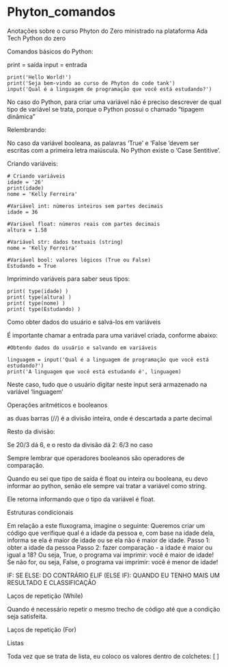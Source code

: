 # Phyton_comandos
Anotações sobre o curso Phyton do Zero ministrado na plataforma Ada Tech
Python do zero

Comandos básicos do Python:

print = saída
input = entrada

```
print('Hello World!')
print('Seja bem-vindo ao curso de Phyton do code tank')
input('Qual é a linguagem de programação que você está estudando?')
```


No caso do Python, para criar uma variável não é preciso descrever de qual tipo de variável se trata, porque o Python possui o chamado “tipagem dinâmica”

Relembrando:



No caso da variável booleana, as palavras ‘True’ e ‘False ’devem ser escritas com a primeira letra maiúscula. No Python existe o ‘Case Sentitive’.

Criando variáveis:

```
# Criando variáveis
idade = '26'
print(idade)
nome = 'Kelly Ferreira' 

#Variável int: números inteiros sem partes decimais
idade = 36

#Variável float: números reais com partes decimais
altura = 1.58

#Variável str: dados textuais (string)
nome = 'Kelly Ferreira'

#Variável bool: valores lógicos (True ou False)
Estudando = True
```

Imprimindo variáveis para saber seus tipos:

```
print( type(idade) )
print( type(altura) )
print( type(nome) )
print( type(Estudando) )
```

Como obter dados do usuário e salvá-los em variáveis

É importante chamar a entrada para uma variável criada, conforme abaixo:

```
#Obtendo dados do usuário e salvando em variáveis

linguagem = input('Qual é a linguagem de programação que você está estudando?')
print('A linguagem que você está estudando é', linguagem)
```


Neste caso, tudo que o usuário digitar neste input será armazenado na variável ‘linguagem’



Operações aritméticos e booleanos



as duas barras (//) é a divisão inteira, onde é descartada a parte decimal

Resto da divisão:

Se 20/3 dá 6, e o resto da divisão dá 2: 6/3 no caso

Sempre lembrar que operadores booleanos são operadores de comparação.







Quando eu sei que tipo de saída é float ou inteira ou booleana, eu devo informar ao python, senão ele sempre vai tratar a variável como string.




Ele retorna informando que o tipo da variável é float.

Estruturas condicionais


Em relação a este fluxograma, imagine o seguinte: 
Queremos criar um código que verifique qual é a idade da pessoa e, com base na idade dela, informa se ela é maior de idade ou se ela não é maior de idade.
Passo 1: obter a idade da pessoa
Passo 2: fazer comparação - a idade é maior ou igual a 18? Ou seja, True, o programa vai imprimir: você é maior de idade! Se não for, ou seja, False, o programa vai imprimir: você é menor de idade!

 
IF: SE
ELSE: DO CONTRÁRIO
ELIF (ELSE IF): QUANDO EU TENHO MAIS UM RESULTADO E CLASSIFICAÇÃO



Laços de repetição (While)

Quando é necessário repetir o mesmo trecho de código até que a condição seja satisfeita.






Laços de repetição (For)








Listas

Toda vez que se trata de lista, eu coloco os valores dentro de colchetes: [  ] 


